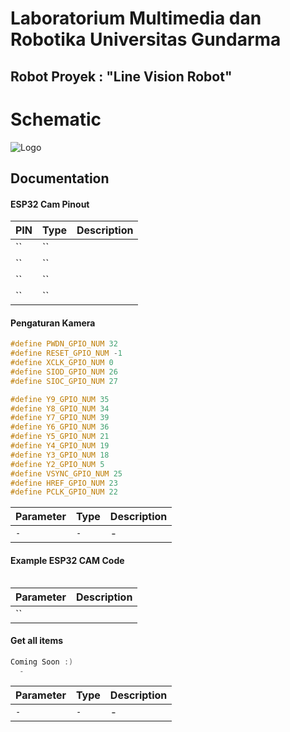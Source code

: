 
# Laboratorium Multimedia dan Robotika Universitas Gundarma

## Robot Proyek : "Line Vision Robot"

# Schematic
![Logo](https://github.com/muropraktikum/PTA-2022-2023/blob/main/Robot%20Proyek%20Line%20Vision%20Follower/schematic.png)

## Documentation

#### ESP32 Cam Pinout

| PIN | Type     | Description                |
| :-------- | :------- | :------------------------- |
| `` | `` |  |
| `` | `` |  |
| `` | `` | |
| `` | `` | |
#### Pengaturan Kamera 

```C++
#define PWDN_GPIO_NUM 32
#define RESET_GPIO_NUM -1
#define XCLK_GPIO_NUM 0
#define SIOD_GPIO_NUM 26
#define SIOC_GPIO_NUM 27

#define Y9_GPIO_NUM 35
#define Y8_GPIO_NUM 34
#define Y7_GPIO_NUM 39
#define Y6_GPIO_NUM 36
#define Y5_GPIO_NUM 21
#define Y4_GPIO_NUM 19
#define Y3_GPIO_NUM 18
#define Y2_GPIO_NUM 5
#define VSYNC_GPIO_NUM 25
#define HREF_GPIO_NUM 23
#define PCLK_GPIO_NUM 22
```

| Parameter | Type     | Description                       |
| :-------- | :------- | :-------------------------------- |
| `-`      | `-` | - |


#### Example ESP32 CAM Code

```c++

```

| Parameter | Description                |
| :-------- | :------------------------- |
| `` ||


#### Get all items

```c++
Coming Soon :)
  -
```

| Parameter | Type     | Description                |
| :-------- | :------- | :------------------------- |
| `-` | `-` | - |
